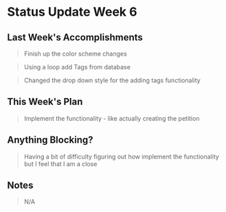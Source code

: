 # Status Update Week 6

## Last Week's Accomplishments

> Finish up the color scheme changes

> Using a loop add Tags from database

> Changed the drop down style for the adding tags functionality

## This Week's Plan

> Implement the functionality - like actually creating the petition

## Anything Blocking?

> Having a bit of difficulty figuring out how implement the functionality but I feel that I am a close

## Notes

> N/A
